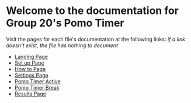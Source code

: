 # Welcome to the documentation for Group 20's Pomo Timer

Visit the pages for each file's documentation at the following links:
*if a link doesn't exist, the file has nothing to document*

- [Landing Page](./landing-page.js.html)
- [Set up Page](./set-up-page.js.html)
- [How to Page](./how-to-page.js.html)
- [Settings Page](./settings-page.js.html)
- [Pomo Timer Active](./pomo-page.js.html)
- [Pomo Timer Break](./break-page.js.html)
- [Results Page](./results-page.js.html)
